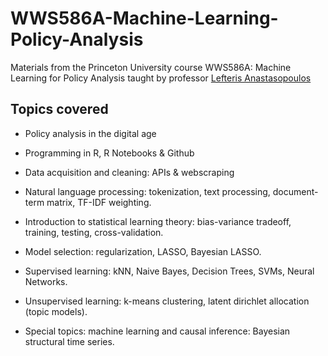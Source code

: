 # WWS586A-Machine-Learning-Policy-Analysis
Materials from the Princeton University course WWS586A: Machine Learning for Policy Analysis taught by professor [Lefteris Anastasopoulos](https://anastasopoulos.io/)

## Topics covered

* Policy analysis in the digital age

* Programming in R, R Notebooks & Github

* Data acquisition and cleaning: APIs & webscraping

* Natural language processing: tokenization, text processing, document-term matrix, TF-IDF weighting.

* Introduction to statistical learning theory: bias-variance tradeoff, training, testing, cross-validation.

* Model selection: regularization, LASSO, Bayesian LASSO.

* Supervised learning: kNN, Naive Bayes, Decision Trees, SVMs, Neural Networks.

* Unsupervised learning: k-means clustering, latent dirichlet allocation (topic models).

* Special topics: machine learning and causal inference: Bayesian structural time series. 
